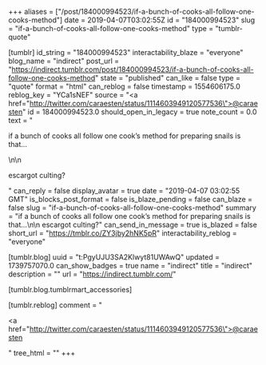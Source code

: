 +++
aliases = ["/post/184000994523/if-a-bunch-of-cooks-all-follow-one-cooks-method"]
date = 2019-04-07T03:02:55Z
id = "184000994523"
slug = "if-a-bunch-of-cooks-all-follow-one-cooks-method"
type = "tumblr-quote"

[tumblr]
id_string = "184000994523"
interactability_blaze = "everyone"
blog_name = "indirect"
post_url = "https://indirect.tumblr.com/post/184000994523/if-a-bunch-of-cooks-all-follow-one-cooks-method"
state = "published"
can_like = false
type = "quote"
format = "html"
can_reblog = false
timestamp = 1554606175.0
reblog_key = "YCa1sNEF"
source = "<a href=\"http://twitter.com/caraesten/status/1114603949120577536\">@caraesten</a>"
id = 184000994523.0
should_open_in_legacy = true
note_count = 0.0
text = "<p>if a bunch of cooks all follow one cook&rsquo;s method for preparing snails is that&hellip;</p>\n\n<p>escargot culting?</p>"
can_reply = false
display_avatar = true
date = "2019-04-07 03:02:55 GMT"
is_blocks_post_format = false
is_blaze_pending = false
can_blaze = false
slug = "if-a-bunch-of-cooks-all-follow-one-cooks-method"
summary = "if a bunch of cooks all follow one cook’s method for preparing snails is that…\n\n escargot culting?"
can_send_in_message = true
is_blazed = false
short_url = "https://tmblr.co/ZY3jby2hNK5pR"
interactability_reblog = "everyone"

[tumblr.blog]
uuid = "t:PgyUJU3SA2Klwyt81UWAwQ"
updated = 1739757070.0
can_show_badges = true
name = "indirect"
title = "indirect"
description = ""
url = "https://indirect.tumblr.com/"

[tumblr.blog.tumblrmart_accessories]

[tumblr.reblog]
comment = "<p><a href=\"http://twitter.com/caraesten/status/1114603949120577536\">@caraesten</a></p>"
tree_html = ""
+++
